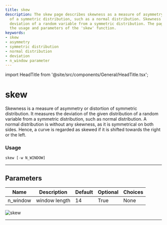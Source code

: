 ```yaml
---
title: skew
description: The skew page describes skewness as a measure of asymmetry or distortion
  of a symmetric distribution, such as a normal distribution. Skewness measures the
  deviation of a random variable from a symmetric distribution. The page also details
  the usage and parameters of the 'skew' function.
keywords:
- skew
- asymmetry
- symmetric distribution
- normal distribution
- deviation
- n_window parameter
---
```


import HeadTitle from '@site/src/components/General/HeadTitle.tsx';

<HeadTitle title="skew - Qa - Stocks - Reference | OpenBB Terminal Docs" />

# skew

Skewness is a measure of asymmetry or distortion of symmetric distribution. It measures the deviation of the given distribution of a random variable from a symmetric distribution, such as normal distribution. A normal distribution is without any skewness, as it is symmetrical on both sides. Hence, a curve is regarded as skewed if it is shifted towards the right or the left.

### Usage

```python
skew [-w N_WINDOW]
```

---

## Parameters

| Name | Description | Default | Optional | Choices |
| ---- | ----------- | ------- | -------- | ------- |
| n_window | window length | 14 | True | None |

![skew](https://user-images.githubusercontent.com/46355364/154308298-7528be2a-05f5-44b8-a479-d4716b2a6c6e.png)

---
